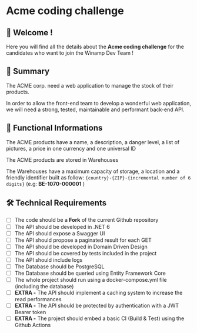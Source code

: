 # Acme coding challenge

## :wave: Welcome !

Here you will find all the details about the **Acme coding challenge** for the candidates who want to join the Winamp Dev Team !

## :blue_book: Summary

The ACME corp. need a web application to manage the stock of their products.

In order to allow the front-end team to develop a wonderful web application, we will need a strong, tested, maintainable and performant back-end API.

## :mag_right: Functional Informations
The ACME products have a name, a description, a danger level, a list of pictures, a price in one currency and one universal ID

The ACME products are stored in Warehouses

The Warehouses have a maximum capacity of storage, a location and a friendly identifier built as follow: `{country}-{ZIP}-{incremental number of 6 digits}` (e.g: **BE-1070-000001** )

## :hammer_and_wrench: Technical Requirements
- [ ] The code should be a **Fork** of the current Github repository
- [ ] The API should be developed in .NET 6
- [ ] The API should expose a Swagger UI
- [ ] The API should propose a paginated result for each GET
- [ ] The API should be developed in Domain Driven Design
- [ ] The API should be covered by tests included in the project
- [ ] The API should include logs 
- [ ] The Database should be PostgreSQL 
- [ ] The Database should be queried using Entity Framework Core
- [ ] The whole project should run using a docker-compose.yml file (including the database)
- [ ] **EXTRA -** The API should implement a caching system to increase the read performances
- [ ] **EXTRA -** The API should be protected by authentication with a JWT Bearer token
- [ ] **EXTRA -** The project should embed a basic CI (Build & Test) using the Github Actions
